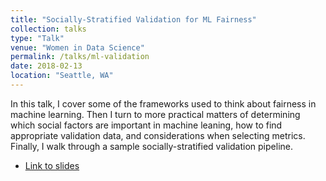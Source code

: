 ```yaml
---
title: "Socially-Stratified Validation for ML Fairness"
collection: talks
type: "Talk"
venue: "Women in Data Science"
permalink: /talks/ml-validation
date: 2018-02-13
location: "Seattle, WA"
---
```


In this talk, I cover some of the frameworks used to think about fairness in machine learning. Then I turn to more practical matters of determining which social factors are important in machine leaning, how to find appropriate validation data, and considerations when selecting metrics. Finally, I walk through a sample socially-stratified validation pipeline. 

* [Link to slides](https://t.co/h8lQZhCA0A)
